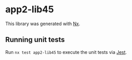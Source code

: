 # app2-lib45

This library was generated with [Nx](https://nx.dev).

## Running unit tests

Run `nx test app2-lib45` to execute the unit tests via [Jest](https://jestjs.io).

